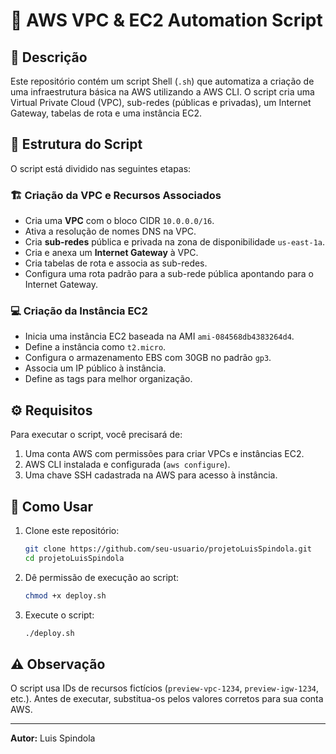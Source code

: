 # 🚀 AWS VPC & EC2 Automation Script

## 📌 Descrição
Este repositório contém um script Shell (`.sh`) que automatiza a criação de uma infraestrutura básica na AWS utilizando a AWS CLI. O script cria uma Virtual Private Cloud (VPC), sub-redes (públicas e privadas), um Internet Gateway, tabelas de rota e uma instância EC2.

## 📂 Estrutura do Script
O script está dividido nas seguintes etapas:

### 🏗️ Criação da VPC e Recursos Associados
- Cria uma **VPC** com o bloco CIDR `10.0.0.0/16`.
- Ativa a resolução de nomes DNS na VPC.
- Cria **sub-redes** pública e privada na zona de disponibilidade `us-east-1a`.
- Cria e anexa um **Internet Gateway** à VPC.
- Cria tabelas de rota e associa as sub-redes.
- Configura uma rota padrão para a sub-rede pública apontando para o Internet Gateway.

### 💻 Criação da Instância EC2
- Inicia uma instância EC2 baseada na AMI `ami-084568db4383264d4`.
- Define a instância como `t2.micro`.
- Configura o armazenamento EBS com 30GB no padrão `gp3`.
- Associa um IP público à instância.
- Define as tags para melhor organização.

## ⚙️ Requisitos
Para executar o script, você precisará de:
1. Uma conta AWS com permissões para criar VPCs e instâncias EC2.
2. AWS CLI instalada e configurada (`aws configure`).
3. Uma chave SSH cadastrada na AWS para acesso à instância.

## 🚀 Como Usar
1. Clone este repositório:
   ```bash
   git clone https://github.com/seu-usuario/projetoLuisSpindola.git
   cd projetoLuisSpindola
   ```
2. Dê permissão de execução ao script:
   ```bash
   chmod +x deploy.sh
   ```
3. Execute o script:
   ```bash
   ./deploy.sh
   ```

## ⚠️ Observação
O script usa IDs de recursos fictícios (`preview-vpc-1234`, `preview-igw-1234`, etc.). Antes de executar, substitua-os pelos valores corretos para sua conta AWS.

---
**Autor:** Luis Spindola

